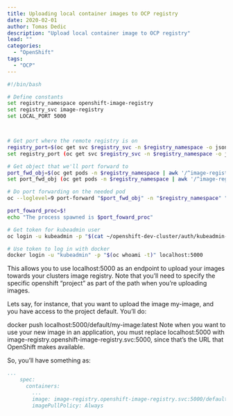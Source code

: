 ```yaml
---
title: Uploading local container images to OCP registry
date: 2020-02-01
author: Tomas Dedic
description: "Upload local container image to OCP registry"
lead: ""
categories:
  - "OpenShift"
tags:
  - "OCP"
---
```


```sh
#!/bin/bash

# Define constants
set registry_namespace openshift-image-registry
set registry_svc image-registry
set LOCAL_PORT 5000



# Get port where the remote registry is on
registry_port=$(oc get svc $registry_svc -n $registry_namespace -o jsonpath='{.spec.ports[0].port}')
set registry_port (oc get svc $registry_svc -n $registry_namespace -o json| jq '.spec.ports[0].port')

# Get object that we'll port forward to
port_fwd_obj=$(oc get pods -n $registry_namespace | awk '/^image-registry-/ {print $1}' )
set port_fwd_obj (oc get pods -n $registry_namespace | awk '/^image-registry-/ {print $1}')

# Do port forwarding on the needed pod
oc --loglevel=9 port-forward "$port_fwd_obj" -n "$registry_namespace" "$LOCAL_PORT:$registry_port" > pf.log 2>&1 &

port_foward_proc=$!
echo "The process spawned is $port_foward_proc"

# Get token for kubeadmin user
oc login -u kubeadmin -p "$(cat ~/openshift-dev-cluster/auth/kubeadmin-password)"

# Use token to log in with docker
docker login -u "kubeadmin" -p "$(oc whoami -t)" localhost:5000
```

This allows you to use localhost:5000 as an endpoint to upload your images towards your clusters image registry. Note that you’ll need to specify the specific openshift “project” as part of the path when you’re uploading images.

Lets say, for instance, that you want to upload the image my-image, and you have access to the project default. You’ll do:

docker push localhost:5000/default/my-image:latest
Note when you want to use your new image in an application, you must replace localhost:5000 with image-registry.openshift-image-registry.svc:5000, since that’s the URL that OpenShift makes available.

So, you’ll have something as:
```yaml
...
    spec:
      containers:
        ...
        image: image-registry.openshift-image-registry.svc:5000/default/my-image:latest
        imagePullPolicy: Always
```

